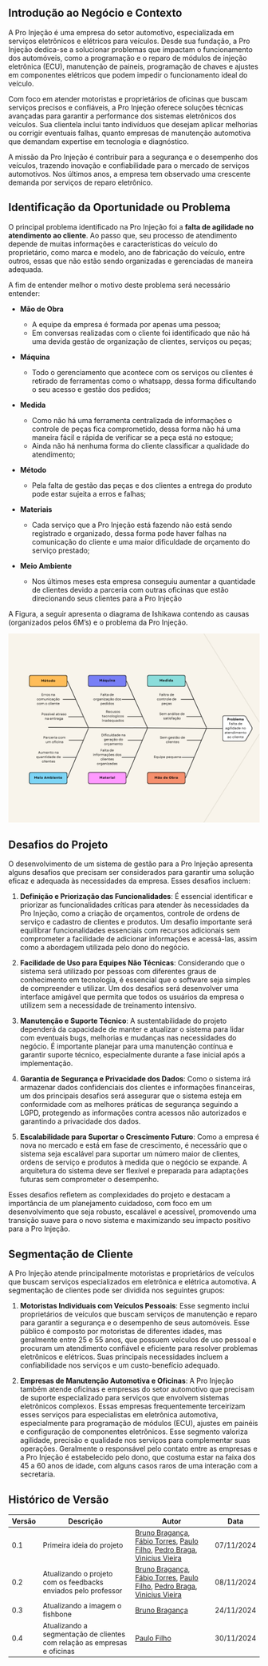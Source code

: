 ## Introdução ao Negócio e Contexto

A Pro Injeção é uma empresa do setor automotivo, especializada em serviços eletrônicos e elétricos para veículos. Desde sua fundação, a Pro Injeção dedica-se a solucionar problemas que impactam o funcionamento dos automóveis, como a programação e o reparo de módulos de injeção eletrônica (ECU), manutenção de paineis, programação de chaves e ajustes em componentes elétricos que podem impedir o funcionamento ideal do veículo.

Com foco em atender motoristas e proprietários de oficinas que buscam serviços precisos e confiáveis, a Pro Injeção oferece soluções técnicas avançadas para garantir a performance dos sistemas eletrônicos dos veículos. Sua clientela inclui tanto indivíduos que desejam aplicar melhorias ou corrigir eventuais falhas, quanto empresas de manutenção automotiva que demandam expertise em tecnologia e diagnóstico.

A missão da Pro Injeção é contribuir para a segurança e o desempenho dos veículos, trazendo inovação e confiabilidade para o mercado de serviços automotivos. Nos últimos anos, a empresa tem observado uma crescente demanda por serviços de reparo eletrônico.

## Identificação da Oportunidade ou Problema 
O principal problema identificado na Pro Injeção foi a **falta de agilidade no atendimento ao cliente**. Ao passo que, seu processo de atendimento depende de muitas informações e características do veículo do proprietário, como marca e modelo, ano de fabricação do veículo, entre outros, essas que não estão sendo organizadas e gerenciadas de maneira adequada. 

A fim de entender melhor o motivo deste problema será necessário entender:

- **Mão de Obra**
    - A equipe da empresa é formada por apenas uma pessoa;
    - Em conversas realizadas com o cliente foi identificado que não há uma devida gestão de organização de clientes, serviços ou peças;

- **Máquina**
    - Todo o gerenciamento que acontece com os serviços ou clientes é retirado de ferramentas como o whatsapp, dessa forma dificultando o seu acesso e gestão dos pedidos;

- **Medida**
    - Como não há uma ferramenta centralizada de informações o controle de peças fica comprometido, dessa forma não há uma maneira fácil e rápida de verificar se a peça está no estoque;
    - Ainda não há nenhuma forma do cliente classificar a qualidade do atendimento;

- **Método**
    - Pela falta de gestão das peças e dos clientes a entrega do produto pode estar sujeita a erros e falhas;

- **Materiais**
    - Cada serviço que a Pro Injeção está fazendo não está sendo registrado e organizado, dessa forma pode haver falhas na comunicação do cliente e uma maior dificuldade de orçamento do serviço prestado;

- **Meio Ambiente**
    - Nos últimos meses esta empresa conseguiu aumentar a quantidade de clientes devido a parceria com outras oficinas que estão direcionando seus clientes para a Pro Injeção

A Figura, a seguir apresenta o diagrama de Ishikawa contendo as causas (organizados pelos 6M’s) e o problema da Pro  Injeção. 

![fish-bone diagram](./assets/images/fish-bone.png)

## Desafios do Projeto

O desenvolvimento de um sistema de gestão para a Pro Injeção apresenta alguns desafios que precisam ser considerados para garantir uma solução eficaz e adequada às necessidades da empresa. Esses desafios incluem:

1. **Definição e Priorização das Funcionalidades**: É essencial identificar e priorizar as funcionalidades críticas para atender às necessidades da Pro Injeção, como a criação de orçamentos, controle de ordens de serviço e cadastro de clientes e produtos. Um desafio importante será equilibrar funcionalidades essenciais com recursos adicionais sem comprometer a facilidade de adicionar informações e acessá-las, assim como a abordagem utilizada pelo dono do negócio.

2. **Facilidade de Uso para Equipes Não Técnicas**: Considerando que o sistema será utilizado por pessoas com diferentes graus de conhecimento em tecnologia, é essencial que o software seja simples de compreender e utilizar. Um dos desafios será desenvolver uma interface amigável que permita que todos os usuários da empresa o utilizem sem a necessidade de treinamento intensivo.

3. **Manutenção e Suporte Técnico**: A sustentabilidade do projeto dependerá da capacidade de manter e atualizar o sistema para lidar com eventuais bugs, melhorias e mudanças nas necessidades do negócio. É importante planejar para uma manutenção contínua e garantir suporte técnico, especialmente durante a fase inicial após a implementação.

4. **Garantia de Segurança e Privacidade dos Dados**: Como o sistema irá armazenar dados confidenciais dos clientes e informações financeiras, um dos principais desafios será assegurar que o sistema esteja em conformidade com as melhores práticas de segurança seguindo a LGPD, protegendo as informações contra acessos não autorizados e garantindo a privacidade dos dados.

5. **Escalabilidade para Suportar o Crescimento Futuro**: Como a empresa é nova no mercado e está em fase de crescimento, é necessário que o sistema seja escalável para suportar um número maior de clientes, ordens de serviço e produtos à medida que o negócio se expande. A arquitetura do sistema deve ser flexível e preparada para adaptações futuras sem comprometer o desempenho.

Esses desafios refletem as complexidades do projeto e destacam a importância de um planejamento cuidadoso, com foco em um desenvolvimento que seja robusto, escalável e acessível, promovendo uma transição suave para o novo sistema e maximizando seu impacto positivo para a Pro Injeção.


## Segmentação de Cliente

A Pro Injeção atende principalmente motoristas e proprietários de veículos que buscam serviços especializados em eletrônica e elétrica automotiva. A segmentação de clientes pode ser dividida nos seguintes grupos:

1. **Motoristas Individuais com Veículos Pessoais**: Esse segmento inclui proprietários de veículos que buscam serviços de manutenção e reparo para garantir a segurança e o desempenho de seus automóveis. Esse público é composto por motoristas de diferentes idades, mas geralmente entre 25 e 55 anos, que possuem veículos de uso pessoal e procuram um atendimento confiável e eficiente para resolver problemas eletrônicos e elétricos. Suas principais necessidades incluem a confiabilidade nos serviços e um custo-benefício adequado.

2. **Empresas de Manutenção Automotiva e Oficinas**: A Pro Injeção também atende oficinas e empresas do setor automotivo que precisam de suporte especializado para serviços que envolvem sistemas eletrônicos complexos. Essas empresas frequentemente terceirizam esses serviços para especialistas em eletrônica automotiva, especialmente para programação de módulos (ECU), ajustes em painéis e configuração de componentes eletrônicos. Esse segmento valoriza agilidade, precisão e qualidade nos serviços para complementar suas operações. Geralmente o responsável pelo contato entre as empresas e a Pro Injeção é estabelecido pelo dono, que costuma estar na faixa dos 45 a 60 anos de idade, com alguns casos raros de uma interação com a secretaria.


## Histórico de Versão

<center>

| Versão | Descrição                                                      | Autor                                                                                                                                                                                                                                           | Data       |
| ------ | -------------------------------------------------------------- | ----------------------------------------------------------------------------------------------------------------------------------------------------------------------------------------------------------------------------------------------- | ---------- |
| 0.1    | Primeira ideia do projeto                                      | [Bruno Bragança](http://github.com/BrunoBReis), [Fábio Torres](http://github.com/fabioaletorres), [Paulo Filho](http://github.com/PauloFilho2), [Pedro Braga](http://github.com/Stain19), [Vinicius Vieira](http://github.com/viniciusvieira00) | 07/11/2024 |
| 0.2    | Atualizando o projeto com os feedbacks enviados pelo professor | [Bruno Bragança](http://github.com/BrunoBReis), [Fábio Torres](http://github.com/fabioaletorres), [Paulo Filho](http://github.com/PauloFilho2), [Pedro Braga](http://github.com/Stain19), [Vinicius Vieira](http://github.com/viniciusvieira00) | 08/11/2024 |
| 0.3    | Atualizando a imagem o fishbone                                | [Bruno Bragança](http://github.com/BrunoBReis)                                                                                                                                                                                                  | 24/11/2024 |
| 0.4    | Atualizando a segmentação de clientes com relação as empresas e oficinas | [Paulo Filho](http://github.com/PauloFilho2) |  30/11/2024  |

<center/>